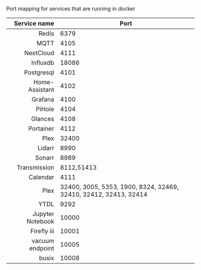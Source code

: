 Port mapping for services that are running in docker

| Service name | Port |
| -------------: | ------------- |
| Redis | 6379 |
| MQTT | 4105 |
| NextCloud | 4111 |
| Influxdb | 18086 |
| Postgresql | 4101 |
| Home-Assistant | 4102 |
| Grafana | 4100 |
| PiHole | 4104 |
| Glances | 4108 |
| Portainer | 4112 |
| Plex | 32400 |
| Lidarr | 8990 |
| Sonarr | 8989 |
| Transmission | 8112,51413 |
| Calendar | 4111 |
| Plex | 32400, 3005, 5353, 1900, 8324, 32469, 32410, 32412, 32413, 32414 |
| YTDL | 9292 |
| Jupyter Notebook | 10000 |
| Firefly iii | 10001 | 
| vacuum endpoint | 10005 |
| busix | 10008 |